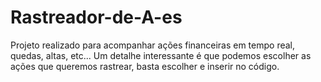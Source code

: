 # Rastreador-de-A-es
Projeto realizado para acompanhar ações financeiras em tempo real, quedas, altas, etc...
Um detalhe interessante é que podemos escolher as ações que queremos rastrear, basta escolher e inserir no código.

